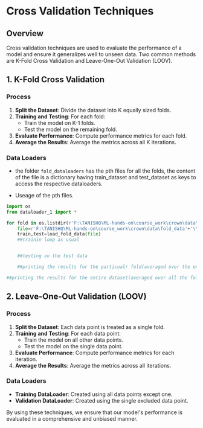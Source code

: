 # Cross Validation Techniques

## Overview

Cross validation techniques are used to evaluate the performance of a model and ensure it generalizes well to unseen data. Two common methods are K-Fold Cross Validation and Leave-One-Out Validation (LOOV).

## 1. K-Fold Cross Validation

### Process

1. **Split the Dataset**: Divide the dataset into K equally sized folds.
2. **Training and Testing**: For each fold:
   - Train the model on K-1 folds.
   - Test the model on the remaining fold.
3. **Evaluate Performance**: Compute performance metrics for each fold.
4. **Average the Results**: Average the metrics across all K iterations.

### Data Loaders

- the folder `fold_dataloaders` has the pth files for all the folds, the content of the file is a dictionary having train_dataset and test_dataset as keys to access the respective dataloaders.

- Useage of the pth files.
```python
import os 
from dataloader_1 import *

for fold in os.listdir(r'F:\TANISHQ\ML-hands-on\course_work\crown\data\fold_data'):
    file=r'F:\TANISHQ\ML-hands-on\course_work\crown\data\fold_data'+'\\'+fold
    train,test=load_fold_data(file)
    ##trainin loop as usual 


    ##testing on the test data

    ##printing the results for the particualr fold(averaged over the entire fold)

##printing the results for the entire dataset(averaged over all the folds)
```


## 2. Leave-One-Out Validation (LOOV)

### Process

1. **Split the Dataset**: Each data point is treated as a single fold.
2. **Training and Testing**: For each data point:
   - Train the model on all other data points.
   - Test the model on the single data point.
3. **Evaluate Performance**: Compute performance metrics for each iteration.
4. **Average the Results**: Average the metrics across all iterations.

### Data Loaders

- **Training DataLoader**: Created using all data points except one.
- **Validation DataLoader**: Created using the single excluded data point.

By using these techniques, we ensure that our model's performance is evaluated in a comprehensive and unbiased manner.
